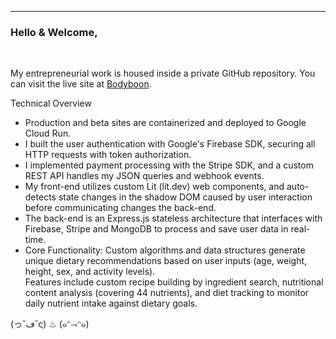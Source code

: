 <hr/>
<h3>Hello & Welcome, </h3><br/>

My entrepreneurial work is housed inside a private GitHub repository. You can visit the live site at [Bodyboon](https://bodyboon.com/).<br/>

Technical Overview<br/>
- Production and beta sites are containerized and deployed to Google Cloud Run.<br/>
- I built the user authentication with Google's Firebase SDK, securing all HTTP requests with token authorization.<br/>
- I implemented payment processing with the Stripe SDK, and a custom REST API handles my JSON queries and webhook events.<br/>
- My front-end utilizes custom Lit (lit.dev) web components, and auto-detects state changes in the shadow DOM caused by user interaction before communicating changes the back-end.<br/>
- The back-end is an Express.js stateless architecture that interfaces with Firebase, Stripe and MongoDB to process and save user data in real-time.<br/>
- Core Functionality: Custom algorithms and data structures generate unique dietary recommendations based on user inputs (age, weight, height, sex, and activity levels).<br/> Features include custom recipe building by ingredient search, nutritional content analysis (covering 44 nutrients), and diet tracking to monitor daily nutrient intake against dietary goals.


(っ˘ڡ˘ς) ♨ (๑ᵔ⤙ᵔ๑)<br/>
